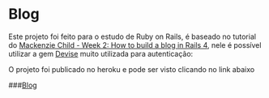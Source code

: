 # Blog

Este projeto foi feito para o estudo de Ruby on Rails, é baseado no tutorial do [Mackenzie Child - Week 2: How to build a blog in Rails 4](https://mackenziechild.me/12-in-12/2/), nele é possível utilizar a gem [Devise](https://github.com/plataformatec/devise) muito utilizada para autenticação:

O projeto foi publicado no heroku e pode ser visto clicando no link abaixo

###[Blog](https://mighty-falls-65666.herokuapp.com/)


